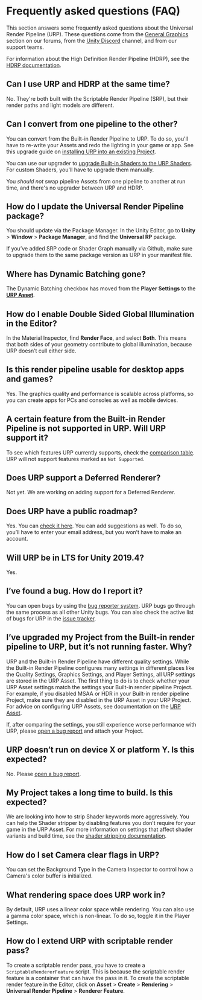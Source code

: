 # Frequently asked questions (FAQ)
This section answers some frequently asked questions about the Universal Render Pipeline (URP). These questions come from the [General Graphics](https://forum.unity.com/forums/general-graphics.76/) section on our forums, from the [Unity Discord](https://discord.gg/unity) channel, and from our support teams.

For information about the High Definition Render Pipeline (HDRP), see the [HDRP documentation](https://docs.unity3d.com/Packages/com.unity.render-pipelines.high-definition@latest/index.html).

## Can I use URP and HDRP at the same time?
No. They're both built with the Scriptable Render Pipeline (SRP), but their render paths and light models are different.

## Can I convert from one pipeline to the other?
You can convert from the Built-in Render Pipeline to URP. To do so, you'll have to re-write your Assets and redo the lighting in your game or app. See this upgrade guide on [installing URP into an existing Project](InstallURPIntoAProject.md).

You can use our upgrader to [upgrade Built-in Shaders to the URP Shaders](upgrading-your-shaders.md). For custom Shaders, you'll have to upgrade them manually.

You _should not_ swap pipeline Assets from one pipeline to another at run time, and there's no upgrader between URP and HDRP.

## How do I update the Universal Render Pipeline package?
You should update via the Package Manager. In the Unity Editor, go to __Unity__ > __Window__ > __Package Manager__, and find the __Universal RP__ package.

If you’ve added SRP code or Shader Graph manually via Github, make sure to upgrade them to the same package version as URP in your manifest file.

## Where has Dynamic Batching gone?

The Dynamic Batching checkbox has moved from the __Player Settings__ to the [__URP Asset__](universalrp-asset.md).

## How do I enable Double Sided Global Illumination in the Editor?

In the Material Inspector, find __Render Face__, and select __Both__. This means that both sides of your geometry contribute to global illumination, because URP doesn’t cull either side.
## Is this render pipeline usable for desktop apps and games?

Yes. The graphics quality and performance is scalable across platforms, so you can create apps for PCs and consoles as well as mobile devices.

## A certain feature from the Built-in Render Pipeline is not supported in URP. Will URP support it?

To see which features URP currently supports, check the [comparison table](universalrp-builtin-feature-comparison.md).
URP will not support features marked as `Not Supported`.

## Does URP support a Deferred Renderer?
Not yet. We are working on adding support for a Deferred Renderer.

## Does URP have a public roadmap?
Yes. You can [check it here](https://portal.productboard.com/8ufdwj59ehtmsvxenjumxo82/tabs/3-Universal-render-pipeline). You can add suggestions as well. To do so, you’ll have to enter your email address, but you won’t have to make an account.

## Will URP be in LTS for Unity 2019.4?
Yes.

## I’ve found a bug. How do I report it?
You can open bugs by using the [bug reporter system](https://unity3d.com/unity/qa/bug-reporting). URP bugs go through the same process as all other Unity bugs. You can also check the active list of bugs for URP in the [issue tracker](https://issuetracker.unity3d.com/product/unity/issues?utf8=%E2%9C%93&package=2&unity_version=&status=1&category=&view=hottest).

## I’ve upgraded my Project from the Built-in render pipeline to URP, but it’s not running faster. Why?

URP and the Built-in Render Pipeline have different quality settings. While the Built-in Render Pipeline configures many settings in different places like the Quality Settings, Graphics Settings, and Player Settings, all URP settings are stored in the URP Asset. The first thing to do is to check whether your URP Asset settings match the settings your Built-in render pipeline Project. For example, if you disabled MSAA or HDR in your Built-in render pipeline Project, make sure they are disabled in the URP Asset in your URP Project. For advice on configuring URP Assets, see documentation on the [URP Asset](universalrp-asset.md).

If, after comparing the settings, you still experience worse performance with URP, please [open a bug report](https://unity3d.com/unity/qa/bug-reporting) and attach your Project.
## URP doesn’t run on device X or platform Y. Is this expected?

No. Please [open a bug report](https://unity3d.com/unity/qa/bug-reporting).

## My Project takes a long time to build. Is this expected?
We are looking into how to strip Shader keywords more aggressively. You can help the Shader stripper by disabling features you don’t require for your game in the URP Asset. For more information on settings that affect shader variants and build time, see the [shader stripping documentation](shader-stripping.md).

## How do I set Camera clear flags in URP?

You can set the Background Type in the Camera Inspector to control how a Camera's color buffer is initialized.

## What rendering space does URP work in?

By default, URP uses a linear color space while rendering. You can also use a gamma color space, which is non-linear. To do so, toggle it in the Player Settings.

## How do I extend URP with scriptable render pass?

To create a scriptable render pass, you have to create a `ScriptableRendererFeature` script. This is because the scriptable render feature is a container that can have the pass in it. To create the scriptable render feature in the Editor, click on **Asset** > **Create** > **Rendering** > **Universal Render Pipeline** > **Renderer Feature**.
